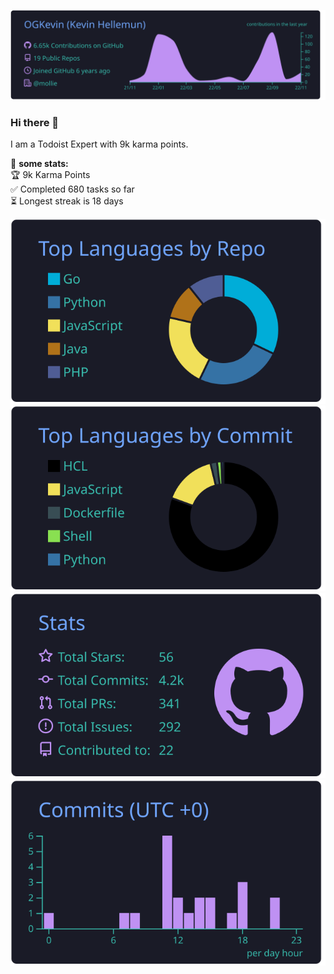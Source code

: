 [![](https://raw.githubusercontent.com/OGKevin/OGKevin/main/profile-summary-card-output/tokyonight/0-profile-details.svg)](https://github.com/vn7n24fzkq/github-profile-summary-cards)

### Hi there 👋

I am a Todoist <td-kl>Expert</td-kl> with <td-kc>9k</td-kc> karma points.

🚧 **some stats:**           
🏆  <td-kc>9k</td-kc> Karma Points           
✅  Completed <td-ttc>680</td-ttc> tasks so far           
⏳  Longest streak is <td-mdsc>18</td-mdsc> days

[![](https://raw.githubusercontent.com/OGKevin/OGKevin/main/profile-summary-card-output/tokyonight/1-repos-per-language.svg)](https://github.com/vn7n24fzkq/github-profile-summary-cards) [![](https://raw.githubusercontent.com/OGKevin/OGKevin/main/profile-summary-card-output/tokyonight/2-most-commit-language.svg)](https://github.com/vn7n24fzkq/github-profile-summary-cards)
[![](https://raw.githubusercontent.com/OGKevin/OGKevin/main/profile-summary-card-output/tokyonight/3-stats.svg)](https://github.com/vn7n24fzkq/github-profile-summary-cards) [![](https://raw.githubusercontent.com/OGKevin/OGKevin/main/profile-summary-card-output/tokyonight/4-productive-time.svg)](https://github.com/vn7n24fzkq/github-profile-summary-cards)


<!--
**OGKevin/OGKevin** is a ✨ _special_ ✨ repository because its `README.md` (this file) appears on your GitHub profile.

Here are some ideas to get you started:

- 🔭 I’m currently working on ...
- 🌱 I’m currently learning ...
- 👯 I’m looking to collaborate on ...
- 🤔 I’m looking for help with ...
- 💬 Ask me about ...
- 📫 How to reach me: ...
- 😄 Pronouns: ...
- ⚡ Fun fact: ...
-->
